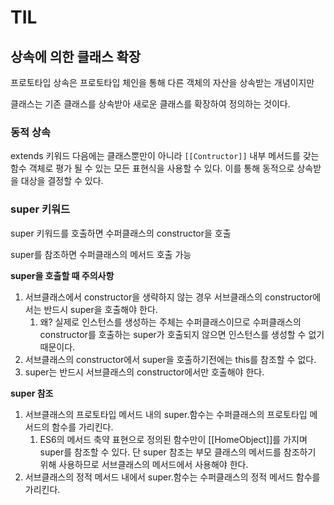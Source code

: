 # TIL

## 상속에 의한 클래스 확장

프로토타입 상속은 프로토타입 체인을 통해 다른 객체의 자산을 상속받는 개념이지만

클래스는 기존 클래스를 상속받아 새로운 클래스를 확장하여 정의하는 것이다.

### 동적 상속

extends 키워드 다음에는 클래스뿐만이 아니라 `[[Contructor]]` 내부 메서드를 갖는 함수 객체로 평가 될 수 있는 모든 표현식을 사용할 수 있다. 이를 통해 동적으로 상속받을 대상을 결정할 수 있다.

### super 키워드

super 키워드를 호출하면 수퍼클래스의 constructor을 호출

super를 참조하면 수퍼클래스의 메서드 호출 가능

**super을 호출할 때 주의사항**

1. 서브클래스에서 constructor을 생략하지 않는 경우 서브클래스의 constructor에서는 반드시 super을 호출해야 한다.
    1. 왜? 실제로 인스턴스를 생성하는 주체는 수퍼클래스이므로 수퍼클래스의 constructor를 호출하는 super가 호출되지 않으면 인스턴스를 생성할 수 없기 때문이다.
2. 서브클래스의 constructor에서 super을 호출하기전에는 this를 참조할 수 없다.
3. super는 반드시 서브클래스의 constructor에서만 호출해야 한다.

**super 참조**

1. 서브클래스의 프로토타입 메서드 내의 super.함수는 수퍼클래스의 프로토타입 메서드의 함수를 가리킨다.
    1. ES6의 메서드 축약 표현으로 정의된 함수만이 [[HomeObject]]를 가지며 super를 참조할 수 있다. 단 super 참조는 부모 클래스의 메서드를 참조하기 위해 사용하므로 서브클래스의 메서드에서 사용해야 한다.
2. 서브클래스의 정적 메서드 내에서 super.함수는 수퍼클래스의 정적 메서드 함수를 가리킨다.

